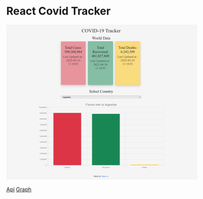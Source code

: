 # React Covid Tracker

![preview](src/Screenshot%202023-12-02%20at%2014-52-56%20Covid-19%20Tracker.png )

[Api]("https://rapidapi.com/spamakashrajtech/api/corona-virus-world-and-india-data")
[Graph]("https://react-chartjs-2.js.org/")